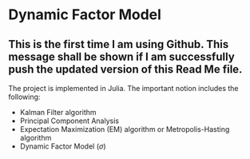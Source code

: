 # Dynamic Factor Model 
## This is the first time I am using Github. This message shall be shown if I am successfully push the updated version of this Read Me file. 

The project is implemented in Julia. The important notion includes the following:
- Kalman Filter algorithm
- Principal Component Analysis
- Expectation Maximization (EM) algorithm or Metropolis-Hasting algorithm
- Dynamic Factor Model ($\sigma$)
